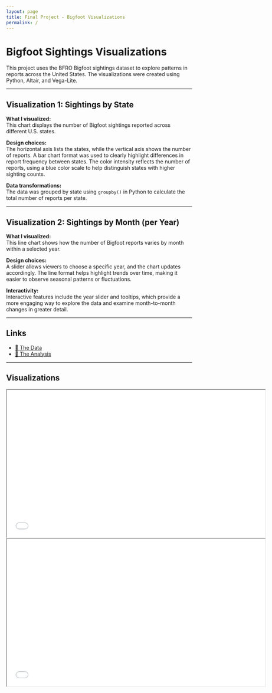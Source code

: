 ```yaml
---
layout: page
title: Final Project - Bigfoot Visualizations
permalink: /
---
```


# Bigfoot Sightings Visualizations

This project uses the BFRO Bigfoot sightings dataset to explore patterns in reports across the United States. The visualizations were created using Python, Altair, and Vega-Lite.

---

## Visualization 1: Sightings by State

**What I visualized:**  
This chart displays the number of Bigfoot sightings reported across different U.S. states.

**Design choices:**  
The horizontal axis lists the states, while the vertical axis shows the number of reports. A bar chart format was used to clearly highlight differences in report frequency between states. The color intensity reflects the number of reports, using a blue color scale to help distinguish states with higher sighting counts.

**Data transformations:**  
The data was grouped by state using `groupby()` in Python to calculate the total number of reports per state.

---

## Visualization 2: Sightings by Month (per Year)

**What I visualized:**  
This line chart shows how the number of Bigfoot reports varies by month within a selected year.

**Design choices:**  
A slider allows viewers to choose a specific year, and the chart updates accordingly. The line format helps highlight trends over time, making it easier to observe seasonal patterns or fluctuations.

**Interactivity:**  
Interactive features include the year slider and tooltips, which provide a more engaging way to explore the data and examine month-to-month changes in greater detail.

---

## Links

- [📁 The Data](https://raw.githubusercontent.com/UIUC-iSchool-DataViz/is445_data/main/bfro_reports_fall2022.csv)  
- [📓 The Analysis](https://github.com/YOUR_USERNAME/YOUR_REPO/blob/main/Workbook.ipynb)

---

## Visualizations

<iframe src="/assets/plot1.html" width="700" height="400"></iframe>  
<iframe src="/assets/plot2.html" width="700" height="400"></iframe>
